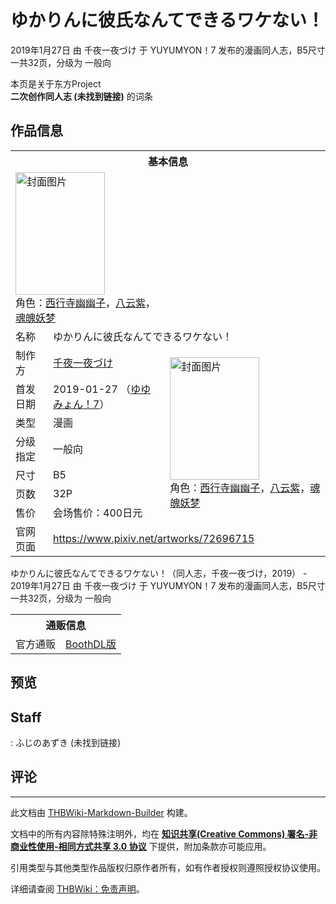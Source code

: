 # ゆかりんに彼氏なんてできるワケない！

<!-- source html: G:\repos\THBWiki-Markdown-Builder\THBWikiMarkdown\Temp\main\7\7a\ns0%3A%E3%82%86%E3%81%8B%E3%82%8A%E3%82%93%E3%81%AB%E5%BD%BC%E6%B0%8F%E3%81%AA%E3%82%93%E3%81%A6%E3%81%A7%E3%81%8D%E3%82%8B%E3%83%AF%E3%82%B1%E3%81%AA%E3%81%84%EF%BC%81.html -->

2019年1月27日 由 千夜一夜づけ 于 YUYUMYON！7 发布的漫画同人志，B5尺寸一共32页，分级为 一般向

本页是关于东方Project  
 **二次创作同人志 (未找到链接)** 的词条
## 作品信息

<table><tbody><tr><th colspan="3">基本信息</th></tr><tr><td class="cover-artwork-mobile" colspan="2"><a href="./文件-ゆかりんに彼氏なんてできるワケない！封面.png.md" class="image" title="封面图片"><img alt="封面图片" src="https://upload.thwiki.cc/thumb/7/76/%E3%82%86%E3%81%8B%E3%82%8A%E3%82%93%E3%81%AB%E5%BD%BC%E6%B0%8F%E3%81%AA%E3%82%93%E3%81%A6%E3%81%A7%E3%81%8D%E3%82%8B%E3%83%AF%E3%82%B1%E3%81%AA%E3%81%84%EF%BC%81%E5%B0%81%E9%9D%A2.png/143px-%E3%82%86%E3%81%8B%E3%82%8A%E3%82%93%E3%81%AB%E5%BD%BC%E6%B0%8F%E3%81%AA%E3%82%93%E3%81%A6%E3%81%A7%E3%81%8D%E3%82%8B%E3%83%AF%E3%82%B1%E3%81%AA%E3%81%84%EF%BC%81%E5%B0%81%E9%9D%A2.png" decoding="async" loading="lazy" width="143" height="196" srcset="https://upload.thwiki.cc/thumb/7/76/%E3%82%86%E3%81%8B%E3%82%8A%E3%82%93%E3%81%AB%E5%BD%BC%E6%B0%8F%E3%81%AA%E3%82%93%E3%81%A6%E3%81%A7%E3%81%8D%E3%82%8B%E3%83%AF%E3%82%B1%E3%81%AA%E3%81%84%EF%BC%81%E5%B0%81%E9%9D%A2.png/214px-%E3%82%86%E3%81%8B%E3%82%8A%E3%82%93%E3%81%AB%E5%BD%BC%E6%B0%8F%E3%81%AA%E3%82%93%E3%81%A6%E3%81%A7%E3%81%8D%E3%82%8B%E3%83%AF%E3%82%B1%E3%81%AA%E3%81%84%EF%BC%81%E5%B0%81%E9%9D%A2.png 1.5x, https://upload.thwiki.cc/thumb/7/76/%E3%82%86%E3%81%8B%E3%82%8A%E3%82%93%E3%81%AB%E5%BD%BC%E6%B0%8F%E3%81%AA%E3%82%93%E3%81%A6%E3%81%A7%E3%81%8D%E3%82%8B%E3%83%AF%E3%82%B1%E3%81%AA%E3%81%84%EF%BC%81%E5%B0%81%E9%9D%A2.png/285px-%E3%82%86%E3%81%8B%E3%82%8A%E3%82%93%E3%81%AB%E5%BD%BC%E6%B0%8F%E3%81%AA%E3%82%93%E3%81%A6%E3%81%A7%E3%81%8D%E3%82%8B%E3%83%AF%E3%82%B1%E3%81%AA%E3%81%84%EF%BC%81%E5%B0%81%E9%9D%A2.png 2x" data-file-width="1047" data-file-height="1437"></a><div class="cover-char">角色：<a href="./西行寺幽幽子.md" title="西行寺幽幽子">西行寺幽幽子</a>，<a href="./八云紫.md" title="八云紫">八云紫</a>，<a href="./魂魄妖梦.md" title="魂魄妖梦">魂魄妖梦</a></div></td>
</tr><tr><td class="label">名称</td><td colspan="2"> ゆかりんに彼氏なんてできるワケない！ </td></tr><tr><td class="label">制作方</td><td><a href="./千夜一夜づけ.md" title="千夜一夜づけ">千夜一夜づけ</a></td><td class="cover-artwork" rowspan="7" style="min-width:196px;"><a href="./文件-ゆかりんに彼氏なんてできるワケない！封面.png.md" class="image" title="封面图片"><img alt="封面图片" src="https://upload.thwiki.cc/thumb/7/76/%E3%82%86%E3%81%8B%E3%82%8A%E3%82%93%E3%81%AB%E5%BD%BC%E6%B0%8F%E3%81%AA%E3%82%93%E3%81%A6%E3%81%A7%E3%81%8D%E3%82%8B%E3%83%AF%E3%82%B1%E3%81%AA%E3%81%84%EF%BC%81%E5%B0%81%E9%9D%A2.png/143px-%E3%82%86%E3%81%8B%E3%82%8A%E3%82%93%E3%81%AB%E5%BD%BC%E6%B0%8F%E3%81%AA%E3%82%93%E3%81%A6%E3%81%A7%E3%81%8D%E3%82%8B%E3%83%AF%E3%82%B1%E3%81%AA%E3%81%84%EF%BC%81%E5%B0%81%E9%9D%A2.png" decoding="async" loading="lazy" width="143" height="196" srcset="https://upload.thwiki.cc/thumb/7/76/%E3%82%86%E3%81%8B%E3%82%8A%E3%82%93%E3%81%AB%E5%BD%BC%E6%B0%8F%E3%81%AA%E3%82%93%E3%81%A6%E3%81%A7%E3%81%8D%E3%82%8B%E3%83%AF%E3%82%B1%E3%81%AA%E3%81%84%EF%BC%81%E5%B0%81%E9%9D%A2.png/214px-%E3%82%86%E3%81%8B%E3%82%8A%E3%82%93%E3%81%AB%E5%BD%BC%E6%B0%8F%E3%81%AA%E3%82%93%E3%81%A6%E3%81%A7%E3%81%8D%E3%82%8B%E3%83%AF%E3%82%B1%E3%81%AA%E3%81%84%EF%BC%81%E5%B0%81%E9%9D%A2.png 1.5x, https://upload.thwiki.cc/thumb/7/76/%E3%82%86%E3%81%8B%E3%82%8A%E3%82%93%E3%81%AB%E5%BD%BC%E6%B0%8F%E3%81%AA%E3%82%93%E3%81%A6%E3%81%A7%E3%81%8D%E3%82%8B%E3%83%AF%E3%82%B1%E3%81%AA%E3%81%84%EF%BC%81%E5%B0%81%E9%9D%A2.png/285px-%E3%82%86%E3%81%8B%E3%82%8A%E3%82%93%E3%81%AB%E5%BD%BC%E6%B0%8F%E3%81%AA%E3%82%93%E3%81%A6%E3%81%A7%E3%81%8D%E3%82%8B%E3%83%AF%E3%82%B1%E3%81%AA%E3%81%84%EF%BC%81%E5%B0%81%E9%9D%A2.png 2x" data-file-width="1047" data-file-height="1437"></a><div class="cover-char">角色：<a href="./西行寺幽幽子.md" title="西行寺幽幽子">西行寺幽幽子</a>，<a href="./八云紫.md" title="八云紫">八云紫</a>，<a href="./魂魄妖梦.md" title="魂魄妖梦">魂魄妖梦</a></div></td>
</tr><tr><td class="label">首发日期</td><td>2019-01-27&#160;（<a href="/展会作品列表?e=YUYUMYON%EF%BC%81%237">ゆゆみょん！7</a>）</td></tr><tr><td class="label">类型</td><td>漫画</td></tr><tr><td class="label">分级指定</td><td>一般向</td></tr><tr><td class="label">尺寸</td><td>B5</td></tr><tr><td class="label">页数</td><td>32P</td></tr><tr><td class="label">售价</td><td>会场售价：400日元</td></tr>
<tr><td class="label">官网页面</td><td colspan="2"><a rel="nofollow" class="external free" href="https://www.pixiv.net/artworks/72696715">https://www.pixiv.net/artworks/72696715</a></td></tr></tbody></table>

ゆかりんに彼氏なんてできるワケない！（同人志，千夜一夜づけ，2019） - 2019年1月27日 由 千夜一夜づけ 于 YUYUMYON！7 发布的漫画同人志，B5尺寸一共32页，分级为 一般向

<table><tbody><tr><th colspan="3">通贩信息</th></tr><tr><td class="label">官方通贩</td><td colspan="2"><a rel="nofollow" class="external text" href="https://honey-b.booth.pm/items/1207022">BoothDL版</a></td></tr></tbody></table>


## 预览
## Staff
: ふじのあずき (未找到链接)

## 评论




---

此文档由 [THBWiki-Markdown-Builder](https://github.com/Delsin-Yu/THBWiki-Markdown-Builder) 构建。

文档中的所有内容除特殊注明外，均在 [**知识共享(Creative Commons) 署名-非商业性使用-相同方式共享 3.0 协议**](https://creativecommons.org/licenses/by-sa/3.0/deed.zh-hans) 下提供，附加条款亦可能应用。

引用类型与其他类型作品版权归原作者所有，如有作者授权则遵照授权协议使用。

详细请查阅 [THBWiki：免责声明](https://thbwiki.cc/THBWiki:%E5%85%8D%E8%B4%A3%E5%A3%B0%E6%98%8E)。


